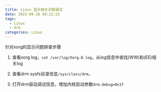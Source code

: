 ```yaml
---
title: Linux 显示相关问题调试
date: 2023-09-26 09:21:23
tags:
  - Linux
  - drm
categories: Linux
---
```


针对xorg的显示问题排查步骤

1. 查看xorg log，`cat /var/log/Xorg.0.log`，从log信息中查找(WW)和(EE)相关log

2. 查看drm sysfs目录信息`/sys/class/drm`，

3. 打开drm驱动调试信息，增加内核启动参数`drm.debug=0x1f`